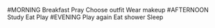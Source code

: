 #MORNING
    Breakfast
    Pray
    Choose outfit
    Wear makeup
#AFTERNOON
    Study
    Eat
    Play
#EVENING
    Play again
    Eat
    shower
    Sleep
